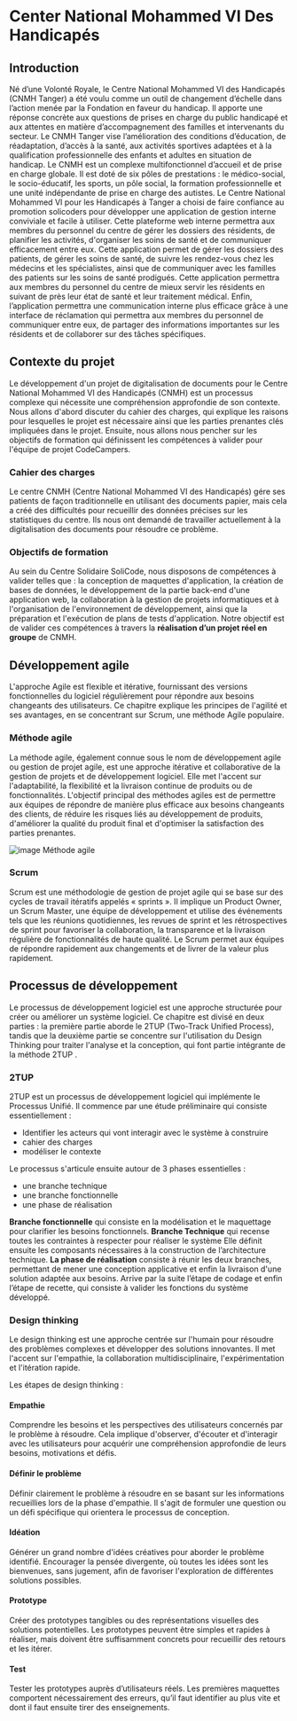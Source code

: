 # Center National Mohammed VI Des Handicapés 

## Introduction

Né d’une Volonté Royale, le Centre National Mohammed VI des Handicapés (CNMH Tanger) a été voulu comme un outil de changement d’échelle dans l’action menée par la Fondation en faveur du handicap. Il apporte une réponse concrète aux questions de prises en charge du public handicapé et aux attentes en matière d’accompagnement des familles et intervenants du secteur. 
Le CNMH Tanger vise l’amélioration des conditions d’éducation, de réadaptation, d’accès à la santé, aux activités sportives adaptées et à la qualification professionnelle des enfants et adultes en situation de handicap.
Le CNMH est un complexe multifonctionnel d’accueil et de prise en charge globale. Il est doté de six pôles de prestations : le médico-social, le socio-éducatif, les sports, un pôle social, la formation professionnelle et une unité indépendante de prise en charge des autistes.
Le Centre National Mohammed VI pour les Handicapés à Tanger a choisi de faire confiance au promotion solicoders pour développer une application de gestion interne conviviale et facile à utiliser. Cette plateforme web interne permettra aux membres du personnel du centre de gérer les dossiers des résidents, de planifier les activités, d'organiser les soins de santé et de communiquer efficacement entre eux. Cette application permet de gérer les dossiers des patients, de gérer les soins de santé, de suivre les rendez-vous chez les médecins et les spécialistes, ainsi que de communiquer avec les familles des patients sur les soins de santé prodigués. Cette application permettra aux membres du personnel du centre de mieux servir les résidents en suivant de près leur état de santé et leur traitement médical.
Enfin, l’application permettra une communication interne plus efficace grâce à une interface de réclamation qui permettra aux membres du personnel de communiquer entre eux, de partager des informations importantes sur les résidents et de collaborer sur des tâches spécifiques.



## Contexte du projet

Le développement d'un projet de digitalisation de documents pour le Centre National Mohammed VI des Handicapés (CNMH) est un processus complexe qui nécessite une compréhension approfondie de son contexte. Nous allons d'abord discuter du cahier des charges, qui explique les raisons pour lesquelles le projet est nécessaire ainsi que les parties prenantes clés impliquées dans le projet. Ensuite, nous allons nous pencher sur les objectifs de formation qui définissent les compétences à valider pour l'équipe de projet CodeCampers.

### Cahier des charges

Le centre CNMH (Centre National Mohammed VI des Handicapés) gére ses patients de façon traditionnelle en utilisant des documents papier, mais cela a créé des difficultés pour recueillir des données précises sur les statistiques du centre. Ils nous ont demandé de travailler actuellement à la digitalisation des documents pour résoudre ce problème.


### Objectifs de formation  

Au sein du Centre Solidaire SoliCode, nous disposons de compétences à valider telles que : la conception de maquettes d'application, la création de bases de données, le développement de la partie back-end d'une application web, la collaboration à la gestion de projets informatiques et à l'organisation de l'environnement de développement, ainsi que la préparation et l'exécution de plans de tests d'application. Notre objectif est de valider ces compétences à travers la **réalisation d’un projet réel en groupe** de  CNMH.


## Développement agile

L'approche Agile est flexible et itérative, fournissant des versions fonctionnelles du logiciel régulièrement pour répondre aux besoins changeants des utilisateurs.
Ce chapitre explique les principes de l'agilité et ses avantages, en se concentrant sur Scrum, une méthode Agile populaire.

### Méthode agile

La méthode agile, également connue sous le nom de développement agile ou gestion de projet agile, est une approche itérative et collaborative de la gestion de projets et de développement logiciel. Elle met l'accent sur l'adaptabilité, la flexibilité et la livraison continue de produits ou de fonctionnalités.
L'objectif principal des méthodes agiles est de permettre aux équipes de répondre de manière plus efficace aux besoins changeants des clients, de réduire les risques liés au développement de produits,  d'améliorer la qualité du produit final et d'optimiser la satisfaction des parties prenantes.

<!-- img Méthode agile -->
![image Méthode agile](./images/MéthodeAgile.jpg)
### Scrum 

Scrum est une méthodologie de gestion de projet agile qui se base sur des cycles de travail itératifs appelés « sprints ». Il implique un Product Owner, un Scrum Master, une équipe de développement et utilise des événements tels que les réunions quotidiennes, les revues de sprint et les rétrospectives de sprint pour favoriser la collaboration, la transparence et la livraison régulière de fonctionnalités de haute qualité. Le Scrum permet aux équipes de répondre rapidement aux changements et de livrer de la valeur plus rapidement. 

<!-- img Scrum  -->

## Processus de développement

Le processus de développement logiciel est une approche structurée pour créer ou améliorer un système logiciel.
 Ce chapitre est divisé en deux parties : la première partie aborde le 2TUP (Two-Track Unified Process), tandis que la deuxième partie se concentre sur l'utilisation du Design Thinking pour traiter l'analyse et la conception, qui font partie intégrante de la méthode 2TUP .


### 2TUP

2TUP est un processus de développement logiciel qui implémente le Processus Unifié.
Il commence par une étude préliminaire qui consiste essentiellement :
- Identifier les acteurs qui vont interagir avec le système à construire
- cahier des charges 
- modéliser le contexte

Le processus s'articule ensuite autour de 3 phases essentielles :
- une branche technique
- une branche fonctionnelle
- une phase de réalisation

**Branche fonctionnelle** qui consiste en la modélisation et le maquettage pour clarifier les besoins fonctionnels.
**Branche Technique** qui recense toutes les contraintes à respecter pour réaliser le système Elle définit ensuite les composants nécessaires à la construction de l’architecture technique.
**La phase de réalisation** consiste à réunir les deux branches, permettant de mener une conception applicative et enfin la livraison d'une solution adaptée aux besoins. Arrive par la suite l’étape de codage et enfin l’étape de recette, qui consiste à valider les fonctions du système développé.

<!-- img 2tup -->

### Design thinking

Le design thinking est une approche centrée sur l'humain pour résoudre des problèmes complexes et développer des solutions innovantes. Il met l'accent sur l'empathie, la collaboration multidisciplinaire, l'expérimentation et l'itération rapide.

Les étapes de design thinking : 

#### Empathie
Comprendre les besoins et les perspectives des utilisateurs concernés par le problème à résoudre. Cela implique d'observer, d'écouter et d'interagir avec les utilisateurs pour acquérir une compréhension approfondie de leurs besoins, motivations et défis.
#### Définir le problème
Définir clairement le problème à résoudre en se basant sur les informations recueillies lors de la phase d'empathie. Il s'agit de formuler une question ou un défi spécifique qui orientera le processus de conception.
#### Idéation
Générer un grand nombre d'idées créatives pour aborder le problème identifié. Encourager la pensée divergente, où toutes les idées sont les bienvenues, sans jugement, afin de favoriser l'exploration de différentes solutions possibles.
#### Prototype 
Créer des prototypes tangibles ou des représentations visuelles des solutions potentielles. Les prototypes peuvent être simples et rapides à réaliser, mais doivent être suffisamment concrets pour recueillir des retours et les itérer.
#### Test
Tester les prototypes auprès d’utilisateurs réels. Les premières maquettes comportent nécessairement des erreurs, qu’il faut identifier au plus vite et dont il faut ensuite tirer des enseignements.

<!-- img Design thinking -->
